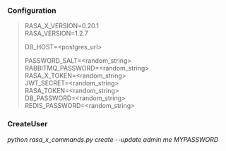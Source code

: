 ### Configuration
>RASA_X_VERSION=0.20.1  
>RASA_VERSION=1.2.7  
>
>DB_HOST=<postgres_url> 
>
>PASSWORD_SALT=<random_string>  
>RABBITMQ_PASSWORD=<random_string>  
>RASA_X_TOKEN=<random_string>  
>JWT_SECRET=<random_string>  
>RASA_TOKEN=<random_string>  
>DB_PASSWORD=<random_string>  
>REDIS_PASSWORD=<random_string>  
### CreateUser
*python rasa_x_commands.py create --update admin me MYPASSWORD*
